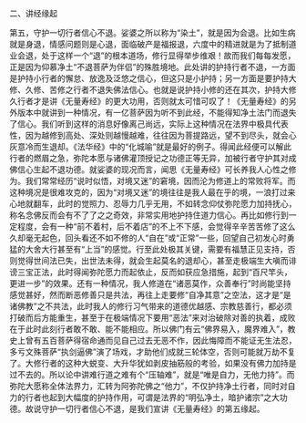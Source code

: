 二、讲经缘起

​        第五，守护一切行者信心不退。娑婆之所以称为“染土”，就是因为会退。比如生病就是身退，情感问题则是心退，面临破产是福报退，六度中的精进就是为了抵制道业会退，处于这样一个“退”的根本道场，修行显得举步维艰！故而我们每每发愿，正是因为仰慕净土“不退菩萨为伴侣”的殊胜境地。此处讲的护持行者不退，一方面是护持小行者的懈怠、放逸及泛悠之信心，但这只是小护持；另一方面是要护持大修、久修、苦修之行者不退失佛法信心。也就是说护持小修的还在其次，护持大修久行者才是讲《无量寿经》的更大功用，否则就太可惜可叹了！
​        《无量寿经》的另外版本中就讲到一种情况，有一亿菩萨因为听不到此经，不能得知净土法门而退失了信心。我们听到这样的消息好像离己尚远，实际上这种情况在法界中极具代表性，因为越修到高处、深处则越慢越难，往往因为菩提路远，望不到尽头，就会心灰意冷而生退却。《法华经》中的“化城喻”就是最好的例子。得闻此经便可以解此行者的燃眉之急，弥陀本愿与诸佛灌顶授记之功德正等无异，加被行者守护其对成佛信心生起不退功德。
​        就娑婆的现况而言，闻思《无量寿经》可长养我人心性之修为。我们常常经历“说时似悟，对境又迷”的窘境，因而沦为修道上的常败将军。而这种境况是很难攻克的，因为“对境又迷”的境往往是我人最在乎的境，一浪打过来心地就翻车，此时的觉照力、忍辱力几乎无用，不如转念仰仗弥陀愿力加持抚心，称名念佛反而会有不了了之之奇效，非常实用地护持住道力信心。再比如修行到一定程度，会有一种“前不着村，后不着店”的不上不下感，会觉得辛辛苦苦修了这么久却毫无起色，回头看还不如不修的人“自在”或“正常”一些，回望自己初发心时勇猛的大舍大行甚至有“上当”的感觉。行至此处极其关键，需要有福慧正见支持，否则觉得世间法已失，出世法未得，就会生起莫名的退却心，甚至走极端生大嗔而诽谤三宝正法，此时得闻弥陀愿力而起依止，反而如获应急措施，起到“百尺竿头，更进一步”的效果。
​        还有一种情况，我人修道在“诸恶莫作，众善奉行”时尚能坚持感觉甚好，然而断恶修善只是共法，再往上走要修“自净其意”之空法，这才是“是诸佛教”之不共法，此时我人的修行习气带来的道德优越感、宗教慈善行，都必须打破而后方能重生，甚至于在极端情况下要用“恶法”来对治破除对善的执着，成败在于此时此刻行者敢不敢、能不能相应。所以佛门有云“佛界易入，魔界难入”，教史上曾有五百菩萨得宿命通而见自己过去无恶不作，因此悔障而不能证无生法忍，多亏文殊菩萨“执剑逼佛”演了场戏，才助他们成就三轮体空，否则可能就万劫不复了。大修行者的这种大蜕变、大升华犹如剥皮抽筋般的考验，如果没有佛力加持是过不去的。所以论中讲难行道之难有个“压轴难”，就是“唯是自力，无他力持”。而弥陀大愿称全体法界力，汇转为阿弥陀佛之“他力”，不仅护持净土行者，同时对自力的行者也起到大幅度的护持作用，可谓是法界的“明弘净土，暗护诸宗”之大功德。
​        故说守护一切行者信心不退，是我们宣讲《无量寿经》的第五缘起。